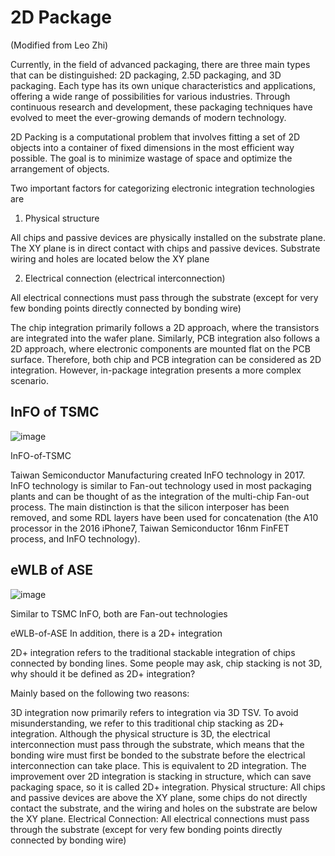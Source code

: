 # 2D Package

(Modified from Leo Zhi)

Currently, in the field of advanced packaging, there are three main types that can be distinguished: 2D packaging, 2.5D packaging, and 3D packaging. Each type has its own unique characteristics and applications, offering a wide range of possibilities for various industries. Through continuous research and development, these packaging techniques have evolved to meet the ever-growing demands of modern technology.

2D Packing is a computational problem that involves fitting a set of 2D objects into a container of fixed dimensions in the most efficient way possible. The goal is to minimize wastage of space and optimize the arrangement of objects.

Two important factors for categorizing electronic integration technologies are

 1. Physical structure

All chips and passive devices are physically installed on the substrate plane. The XY plane is in direct contact with chips and passive devices. Substrate wiring and holes are located below the XY plane

 2. Electrical connection (electrical interconnection)

All electrical connections must pass through the substrate (except for very few bonding points directly connected by bonding wire)

The chip integration primarily follows a 2D approach, where the transistors are integrated into the wafer plane. Similarly, PCB integration also follows a 2D approach, where electronic components are mounted flat on the PCB surface. Therefore, both chip and PCB integration can be considered as 2D integration. However, in-package integration presents a more complex scenario.

## InFO of TSMC

![image](https://github.com/RIOSMPW/3DPackageTech/assets/100336131/648af194-006c-4a10-ab3c-1fe99f816055)

InFO-of-TSMC

Taiwan Semiconductor Manufacturing created InFO technology in 2017. InFO technology is similar to Fan-out technology used in most packaging plants and can be thought of as the integration of the multi-chip Fan-out process. The main distinction is that the silicon interposer has been removed, and some RDL layers have been used for concatenation (the A10 processor in the 2016 iPhone7, Taiwan Semiconductor 16nm FinFET process, and InFO technology).

## eWLB of ASE

![image](https://github.com/RIOSMPW/3DPackageTech/assets/100336131/9804f64e-0d4b-475e-88f7-0086ff21f7f7)


Similar to TSMC InFO, both are Fan-out technologies

eWLB-of-ASE
In addition, there is a 2D+ integration

2D+ integration refers to the traditional stackable integration of chips connected by bonding lines. Some people may ask, chip stacking is not 3D, why should it be defined as 2D+ integration?

Mainly based on the following two reasons:

3D integration now primarily refers to integration via 3D TSV. To avoid misunderstanding, we refer to this traditional chip stacking as 2D+ integration.
Although the physical structure is 3D, the electrical interconnection must pass through the substrate, which means that the bonding wire must first be bonded to the substrate before the electrical interconnection can take place. This is equivalent to 2D integration. The improvement over 2D integration is stacking in structure, which can save packaging space, so it is called 2D+ integration.
Physical structure: All chips and passive devices are above the XY plane, some chips do not directly contact the substrate, and the wiring and holes on the substrate are below the XY plane.
Electrical Connection: All electrical connections must pass through the substrate (except for very few bonding points directly connected by bonding wire)
